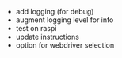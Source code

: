   - add logging (for debug)
  - augment logging level for info
  - test on raspi
  - update instructions
  - option for webdriver selection
